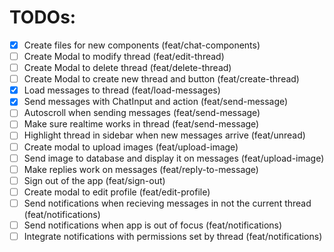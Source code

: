 # TODOs:

- [x] Create files for new components (feat/chat-components)
- [ ] Create Modal to modify thread (feat/edit-thread)
- [ ] Create Modal to delete thread (feat/delete-thread)
- [ ] Create Modal to create new thread and button (feat/create-thread)
- [x] Load messages to thread (feat/load-messages)
- [x] Send messages with ChatInput and action (feat/send-message)
- [ ] Autoscroll when sending messages (feat/send-message)
- [ ] Make sure realtime works in thread (feat/send-message)
- [ ] Highlight thread in sidebar when new messages arrive (feat/unread)
- [ ] Create modal to upload images (feat/upload-image)
- [ ] Send image to database and display it on messages (feat/upload-image)
- [ ] Make replies work on messages (feat/reply-to-message)
- [ ] Sign out of the app (feat/sign-out)
- [ ] Create modal to edit profile (feat/edit-profile)
- [ ] Send notifications when recieving messages in not the current thread (feat/notifications)
- [ ] Send notifications when app is out of focus (feat/notifications)
- [ ] Integrate notifications with permissions set by thread (feat/notifications)
